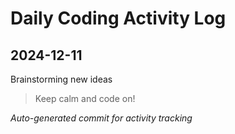 # Daily Coding Activity Log

## 2024-12-11

Brainstorming new ideas

> Keep calm and code on!

*Auto-generated commit for activity tracking*
